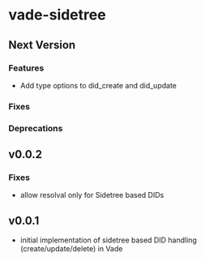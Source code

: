 # vade-sidetree

## Next Version

### Features
- Add type options to did_create and did_update

### Fixes

### Deprecations

## v0.0.2

### Fixes

- allow resolval only for Sidetree based DIDs

## v0.0.1

- initial implementation of sidetree based DID handling (create/update/delete) in Vade
